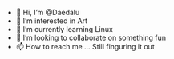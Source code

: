 - 👋 Hi, I’m @Daedalu
- 👀 I’m interested in Art
- 🌱 I’m currently learning Linux
- 💞️ I’m looking to collaborate on something fun
- 📫 How to reach me ... Still finguring it out

<!---
Daedalu/Daedalu is a ✨ special ✨ repository because its `README.md` (this file) appears on your GitHub profile.
You can click the Preview link to take a look at your changes.
--->

